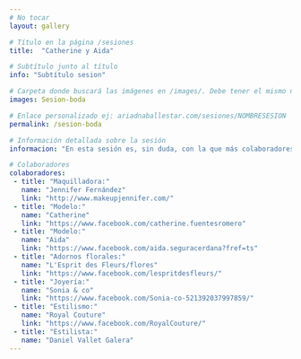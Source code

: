 ```yaml
---
# No tocar
layout: gallery

# Título en la página /sesiones
title:  "Catherine y Aida"

# Subtítulo junto al título 
info: "Subtítulo sesion"

# Carpeta donde buscará las imágenes en /images/. Debe tener el mismo nombre y sin espacios
images: Sesion-boda

# Enlace personalizado ej: ariadnaballestar.com/sesiones/NOMBRESESION
permalink: /sesion-boda

# Información detallada sobre la sesión
informacion: "En esta sesión es, sin duda, con la que más colaboradores he trabajado a la vez. Como siempre, la mejor maquilladora, Jenni. Dos modelos preciosas que facilitaron mucho el trabajo. Con flores y joyas súper bonitas para adornar unos vestidos que también eran preciosos. "

# Colaboradores
colaboradores:
 - title: "Maquilladora:"
   name: "Jennifer Fernández"
   link: "http://www.makeupjennifer.com/"
 - title: "Modelo:"
   name: "Catherine"
   link: "https://www.facebook.com/catherine.fuentesromero"
 - title: "Modelo:"
   name: "Aida"
   link: "https://www.facebook.com/aida.seguracerdana?fref=ts"
 - title: "Adornos florales:"
   name: "L'Esprit des Fleurs/flores"
   link: "https://www.facebook.com/lespritdesfleurs/"
 - title: "Joyería:"
   name: "Sonia & co"
   link: "https://www.facebook.com/Sonia-co-521392037997859/"
 - title: "Estilismo:"
   name: "Royal Couture"
   link: "https://www.facebook.com/RoyalCouture/"
 - title: "Estilista:"
   name: "Daniel Vallet Galera"
---
```

